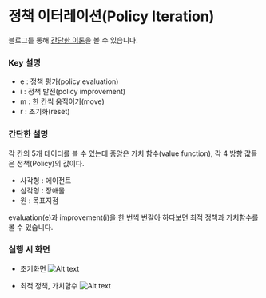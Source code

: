 # 정책 이터레이션(Policy Iteration)

블로그를 통해 [간단한 이론](http://cineraria219.tistory.com/51)을 볼 수 있습니다.

### Key 설명
* e : 정책 평가(policy evaluation)
* i : 정책 발전(policy improvement)
* m : 한 칸씩 움직이기(move)
* r : 초기화(reset)

### 간단한 설명
각 칸의 5개 데이터를 볼 수 있는데 중앙은 가치 함수(value function), 각 4 방향 값들은 정책(Policy)의 값이다. 
* 사각형 : 에이전트
* 삼각형 : 장애물
* 원 :  목표지점

evaluation(e)과 improvement(i)을 한 번씩 번갈아 하다보면 최적 정책과 가치함수를 볼 수 있습니다.

### 실행 시 화면

* 초기화면
![Alt text](./1503123531527.png)

* 최적 정책, 가치함수
![Alt text](./1503123815146.png)


